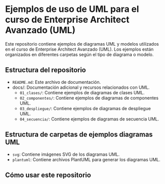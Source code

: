 # Ejemplos de uso de UML para el curso de Enterprise Architect Avanzado (UML)

Este repositorio contiene ejemplos de diagramas UML y modelos utilizados en el curso de Enterprise Architect Avanzado (UML). Los ejemplos están organizados en diferentes carpetas según el tipo de diagrama o modelo.
## Estructura del repositorio
- `README.md`: Este archivo de documentación.
- docs/: Documentación adicional y recursos relacionados con UML.
  - `01_clases/`: Contiene ejemplos de diagramas de clases UML.
  - `02_componentes/`: Contiene ejemplos de diagramas de componentes UML.
  - `03_despliegue/`: Contiene ejemplos de diagramas de despliegue UML.
  - `04_secuencia/`: Contiene ejemplos de diagramas de secuencia UML.
  
## Estructura de carpetas de ejemplos diagramas UML
- `svg`: Contiene imágenes SVG de los diagramas UML.
- `plantuml`: Contiene archivos PlantUML para generar los diagramas UML.
 
## Cómo usar este repositorio